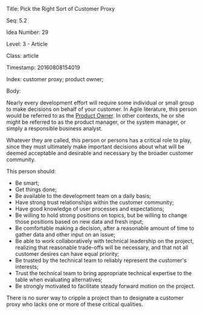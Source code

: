 Title:  Pick the Right Sort of Customer Proxy

Seq:    5.2

Idea Number: 29

Level:  3 - Article

Class:  article

Timestamp: 20160808154019

Index:  customer proxy; product owner; 

Body:

Nearly every development effort will require some individual or small group to make decisions on behalf of your customer. In Agile literature, this person would be referred to as the <a href="http://www.scaledagileframework.com/product-owner/" class="reflink" target="ref">Product Owner</a>. In other contexts, he or she might be referred to as the product manager, or the system manager, or simply a responsible business analyst.

Whatever they are called, this person or persons has a critical role to play, since they must ultimately make important decisions about what will be deemed acceptable and desirable and necessary by the broader customer community.

This person should:

* Be smart;
* Get things done;
* Be available to the development team on a daily basis;
* Have strong trust relationships within the customer community;
* Have good knowledge of user processes and expectations;
* Be willing to hold strong positions on topics, but be willing to change those positions based on new data and fresh input;
* Be comfortable making a decision, after a reasonable amount of time to gather data and other input on an issue;
* Be able to work collaboratively with technical leadership on the project,  realizing that reasonable trade-offs will be necessary, and that not all customer desires can have equal priority;
* Be trusted by the technical team to reliably represent the customer's interests;
* Trust the technical team to bring appropriate technical expertise to the table when evaluating alternatives;
* Be strongly motivated to facilitate steady forward motion on the project.

There is no surer way to cripple a project than to designate a customer proxy who lacks one or more of these critical qualities.
